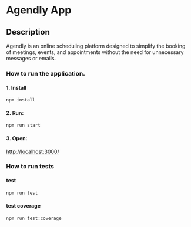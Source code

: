 # Agendly App

## Description

Agendly is an online scheduling platform designed to simplify the booking of meetings, events, and appointments without the need for unnecessary messages or emails.

### How to run the application.

#### 1. Install

    npm install

#### 2. Run:

    npm run start

#### 3. Open:

[http://localhost:3000/](http://localhost:3000/)

### How to run tests

#### test

    npm run test

#### test coverage

    npm run test:coverage